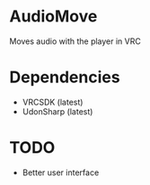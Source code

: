 # AudioMove
Moves audio with the player in VRC

# Dependencies
 - VRCSDK    (latest)
 - UdonSharp (latest)

# TODO
 - Better user interface
